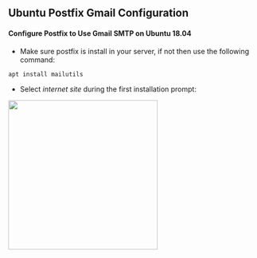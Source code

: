 ## Ubuntu Postfix Gmail Configuration

#### Configure Postfix to Use Gmail SMTP on Ubuntu 18.04
- Make sure postfix is install in your server, if not then use the following command: 
```
apt install mailutils
```
- Select *internet site* during the first installation prompt: 
<img src="" width="300"/>


